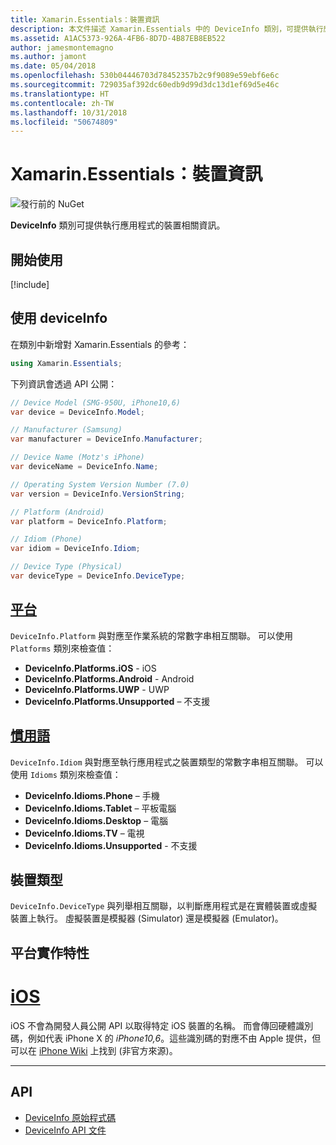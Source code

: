 ```yaml
---
title: Xamarin.Essentials：裝置資訊
description: 本文件描述 Xamarin.Essentials 中的 DeviceInfo 類別，可提供執行應用程式的裝置相關資訊。
ms.assetid: A1AC5373-926A-4FB6-8D7D-4B87EB8EB522
author: jamesmontemagno
ms.author: jamont
ms.date: 05/04/2018
ms.openlocfilehash: 530b04446703d78452357b2c9f9089e59ebf6e6c
ms.sourcegitcommit: 729035af392dc60edb9d99d3dc13d1ef69d5e46c
ms.translationtype: HT
ms.contentlocale: zh-TW
ms.lasthandoff: 10/31/2018
ms.locfileid: "50674809"
---
```

# <a name="xamarinessentials-device-information"></a>Xamarin.Essentials：裝置資訊

![發行前的 NuGet](~/media/shared/pre-release.png)

**DeviceInfo** 類別可提供執行應用程式的裝置相關資訊。

## <a name="get-started"></a>開始使用

[!include[](~/essentials/includes/get-started.md)]

## <a name="using-deviceinfo"></a>使用 deviceInfo

在類別中新增對 Xamarin.Essentials 的參考：

```csharp
using Xamarin.Essentials;
```

下列資訊會透過 API 公開：

```csharp
// Device Model (SMG-950U, iPhone10,6)
var device = DeviceInfo.Model;

// Manufacturer (Samsung)
var manufacturer = DeviceInfo.Manufacturer;

// Device Name (Motz's iPhone)
var deviceName = DeviceInfo.Name;

// Operating System Version Number (7.0)
var version = DeviceInfo.VersionString;

// Platform (Android)
var platform = DeviceInfo.Platform;

// Idiom (Phone)
var idiom = DeviceInfo.Idiom;

// Device Type (Physical)
var deviceType = DeviceInfo.DeviceType;
```

## <a name="platformsxrefxamarinessentialsdeviceinfoplatforms"></a>[平台](xref:Xamarin.Essentials.DeviceInfo.Platforms)

`DeviceInfo.Platform` 與對應至作業系統的常數字串相互關聯。 可以使用 `Platforms` 類別來檢查值：

- **DeviceInfo.Platforms.iOS** - iOS
- **DeviceInfo.Platforms.Android** - Android
- **DeviceInfo.Platforms.UWP** - UWP
- **DeviceInfo.Platforms.Unsupported** – 不支援

## <a name="idiomsxrefxamarinessentialsdeviceinfoidioms"></a>[慣用語](xref:Xamarin.Essentials.DeviceInfo.Idioms)

`DeviceInfo.Idiom` 與對應至執行應用程式之裝置類型的常數字串相互關聯。 可以使用 `Idioms` 類別來檢查值：

- **DeviceInfo.Idioms.Phone** – 手機
- **DeviceInfo.Idioms.Tablet** – 平板電腦
- **DeviceInfo.Idioms.Desktop** – 電腦
- **DeviceInfo.Idioms.TV** – 電視
- **DeviceInfo.Idioms.Unsupported** - 不支援

## <a name="device-type"></a>裝置類型

`DeviceInfo.DeviceType` 與列舉相互關聯，以判斷應用程式是在實體裝置或虛擬裝置上執行。 虛擬裝置是模擬器 (Simulator) 還是模擬器 (Emulator)。

## <a name="platform-implementation-specifics"></a>平台實作特性

# <a name="iostabios"></a>[iOS](#tab/ios)

iOS 不會為開發人員公開 API 以取得特定 iOS 裝置的名稱。 而會傳回硬體識別碼，例如代表 iPhone X 的 _iPhone10,6_。這些識別碼的對應不由 Apple 提供，但可以在 [iPhone Wiki](https://www.theiphonewiki.com/wiki/Models) 上找到 (非官方來源)。

--------------

## <a name="api"></a>API

- [DeviceInfo 原始程式碼](https://github.com/xamarin/Essentials/tree/master/Xamarin.Essentials/DeviceInfo)
- [DeviceInfo API 文件](xref:Xamarin.Essentials.DeviceInfo)
